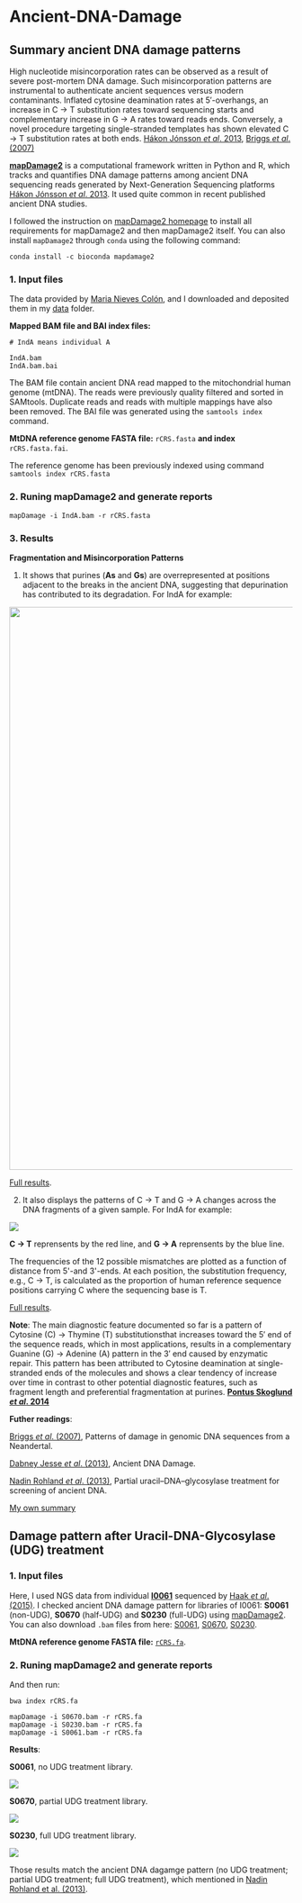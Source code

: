 # Ancient-DNA-Damage


## Summary ancient DNA damage patterns

High nucleotide misincorporation rates can be observed as a result of severe post-mortem DNA damage. Such misincorporation patterns are instrumental to authenticate ancient sequences versus modern contaminants. Inflated cytosine deamination rates at 5′-overhangs, an increase in C -> T substitution rates toward sequencing starts and complementary increase in G -> A rates toward reads ends. Conversely, a novel procedure targeting single-stranded templates has shown elevated C -> T substitution rates at both ends. [Hákon Jónsson *et al*. 2013](https://academic.oup.com/bioinformatics/article/29/13/1682/184965), [Briggs *et al*. (2007)](https://www.pnas.org/content/104/37/14616.long)


**[mapDamage2](https://ginolhac.github.io/mapDamage/)** is a computational framework written in Python and R, which tracks and quantifies DNA damage patterns among ancient DNA sequencing reads generated by Next-Generation Sequencing platforms [Hákon Jónsson *et al*. 2013](https://academic.oup.com/bioinformatics/article/29/13/1682/184965). It used quite common in recent published ancient DNA studies.

I followed the instruction on [mapDamage2 homepage](https://ginolhac.github.io/mapDamage/) to install all requirements for mapDamage2 and then mapDamage2 itself. You can also install ```mapDamage2``` through ``conda`` using the following command:

```conda install -c bioconda mapdamage2```


### 1. Input files

The  data provided by [Maria Nieves Colón](https://github.com/mnievesc/ENAH_curso_aDNA_2019/tree/master/Ex1_aDNA_BAM), and I downloaded and deposited them in my [data](data/) folder.


**Mapped BAM file and BAI index files:**

```
# IndA means individual A

IndA.bam
IndA.bam.bai
```
The BAM file contain ancient DNA read mapped to the mitochondrial human genome (mtDNA). The reads were previously quality filtered and sorted in SAMtools. Duplicate reads and reads with multiple mappings have also been removed. The BAI file was generated using the ```samtools index``` command.

**MtDNA reference genome FASTA file:** ```rCRS.fasta``` **and index** ```rCRS.fasta.fai```.

The reference genome has been previously indexed using command ```samtools index rCRS.fasta```




### 2. Runing mapDamage2 and generate reports

```
mapDamage -i IndA.bam -r rCRS.fasta 
```
### 3. Results

**Fragmentation and Misincorporation Patterns**

1. It shows that purines (**As** and **Gs**) are overrepresented at positions adjacent to the breaks in the ancient DNA, suggesting that depurination has contributed to its degradation. For IndA for example:

<img src="Images/Depurination.png" width=1000, hight=1300>

[Full results](data/Fragmisincorporation_plot.pdf).

2. It also displays the patterns of C -> T and G -> A changes across the DNA fragments of a given sample. For IndA for example:


<img src="Images/Fragmisincorporation.png">

 **C -> T** reprensents by the red line, and **G -> A** reprensents by the blue line.
 
The frequencies of the 12 possible mismatches are plotted as a function of distance from 5'-and 3'-ends. At each position, the substitution frequency, e.g., C -> T, is calculated as the proportion of human reference sequence positions carrying C where the sequencing base is T. 

[Full results](data/Fragmisincorporation_plot.pdf).
 
**Note**:
The main diagnostic feature documented so far is a pattern of Cytosine (C) → Thymine (T) substitutionsthat increases toward the 5′ end of the sequence reads, which in most applications, results in a complementary Guanine (G) → Adenine (A) pattern in the 3′ end caused by enzymatic repair. This pattern has been attributed to Cytosine deamination at single-stranded ends of the molecules and shows a clear tendency of increase over time in contrast to other potential diagnostic features, such as fragment length and preferential fragmentation at purines. **[Pontus Skoglund *et al*. 2014](https://www.pnas.org/content/111/6/2229)**



**Futher readings**:

[Briggs *et al*. (2007)](https://www.pnas.org/content/104/37/14616.long), Patterns of damage in genomic DNA sequences from a Neandertal.

[Dabney Jesse *et al*. (2013)](https://www.ncbi.nlm.nih.gov/pmc/articles/PMC3685887/), Ancient DNA Damage.

[Nadin Rohland *et al*. (2013)](https://www.ncbi.nlm.nih.gov/pmc/articles/PMC4275898/), Partial uracil–DNA–glycosylase treatment for screening of ancient DNA.

[My own summary](https://github.com/mianlee/Fu-s-test/tree/master/Ancient_DNA_Damage)


## Damage pattern after Uracil-DNA-Glycosylase (UDG) treatment

### 1. Input files

Here, I used NGS data from individual [**I0061**](https://www.ebi.ac.uk/ena/data/view/PRJEB8448) sequenced by [Haak *et al*. (2015)](https://www.nature.com/articles/nature14317). I checked ancient DNA damage pattern for libraries of I0061: **S0061** (non-UDG), **S0670** (half-UDG) and **S0230** (full-UDG) using [mapDamage2](https://ginolhac.github.io/mapDamage/). You can also download ```.bam``` files from here: [S0061](data/S0061.bam), [S0670](data/S0670.bam), [S0230](data/S0230.bam).


**MtDNA reference genome FASTA file:** [```rCRS.fa```](data/rCRS.fa).


### 2. Runing mapDamage2 and generate reports


And then run:

```
bwa index rCRS.fa

mapDamage -i S0670.bam -r rCRS.fa
mapDamage -i S0230.bam -r rCRS.fa
mapDamage -i S0061.bam -r rCRS.fa
```

**Results**:

**S0061**, no UDG treatment library.

<img src="Images/S0061_DamagePattern.png">

**S0670**, partial UDG treatment library.

<img src="Images/S0670_DamagePattern.png">

**S0230**, full UDG treatment library.

<img src="Images/S230_DamagePattern.png">


Those results match the ancient DNA dagamge pattern (no UDG treatment; partial UDG treatment; full UDG treatment), which mentioned in [Nadin Rohland et al. (2013)](https://www.ncbi.nlm.nih.gov/pmc/articles/PMC4275898/).



